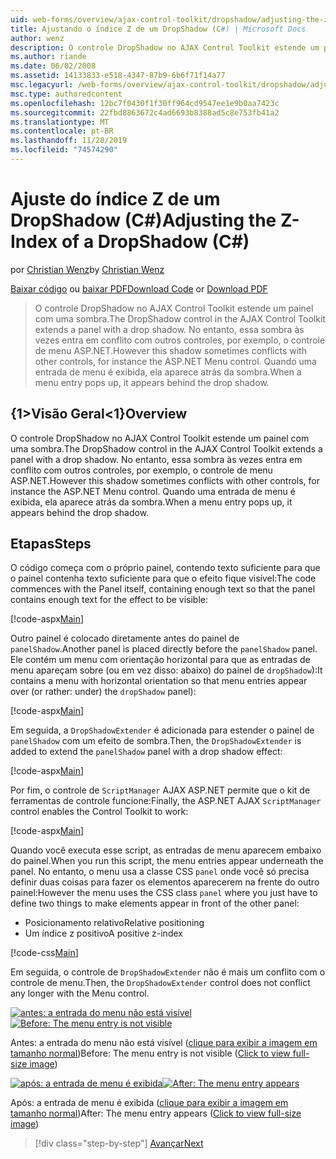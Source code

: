 ```yaml
---
uid: web-forms/overview/ajax-control-toolkit/dropshadow/adjusting-the-z-index-of-a-dropshadow-cs
title: Ajustando o índice Z de um DropShadow (C#) | Microsoft Docs
author: wenz
description: O controle DropShadow no AJAX Control Toolkit estende um painel com uma sombra. No entanto, essa sombra às vezes entra em conflito com outros controles, para insta...
ms.author: riande
ms.date: 06/02/2008
ms.assetid: 14133833-e518-4347-87b9-6b6f71f14a77
msc.legacyurl: /web-forms/overview/ajax-control-toolkit/dropshadow/adjusting-the-z-index-of-a-dropshadow-cs
msc.type: authoredcontent
ms.openlocfilehash: 12bc7f0430f1f30ff964cd9547ee1e9b0aa7423c
ms.sourcegitcommit: 22fbd8863672c4ad6693b8388ad5c8e753fb41a2
ms.translationtype: MT
ms.contentlocale: pt-BR
ms.lasthandoff: 11/28/2019
ms.locfileid: "74574290"
---
```

# <a name="adjusting-the-z-index-of-a-dropshadow-c"></a><span data-ttu-id="d863b-104">Ajuste do índice Z de um DropShadow (C#)</span><span class="sxs-lookup"><span data-stu-id="d863b-104">Adjusting the Z-Index of a DropShadow (C#)</span></span>

<span data-ttu-id="d863b-105">por [Christian Wenz](https://github.com/wenz)</span><span class="sxs-lookup"><span data-stu-id="d863b-105">by [Christian Wenz](https://github.com/wenz)</span></span>

<span data-ttu-id="d863b-106">[Baixar código](https://download.microsoft.com/download/5/1/6/51652a81-500b-4f6b-88d3-617103e7941e/DropShadow1.cs.zip) ou [baixar PDF](https://download.microsoft.com/download/b/6/a/b6ae89ee-df69-4c87-9bfb-ad1eb2b23373/dropshadow1CS.pdf)</span><span class="sxs-lookup"><span data-stu-id="d863b-106">[Download Code](https://download.microsoft.com/download/5/1/6/51652a81-500b-4f6b-88d3-617103e7941e/DropShadow1.cs.zip) or [Download PDF](https://download.microsoft.com/download/b/6/a/b6ae89ee-df69-4c87-9bfb-ad1eb2b23373/dropshadow1CS.pdf)</span></span>

> <span data-ttu-id="d863b-107">O controle DropShadow no AJAX Control Toolkit estende um painel com uma sombra.</span><span class="sxs-lookup"><span data-stu-id="d863b-107">The DropShadow control in the AJAX Control Toolkit extends a panel with a drop shadow.</span></span> <span data-ttu-id="d863b-108">No entanto, essa sombra às vezes entra em conflito com outros controles, por exemplo, o controle de menu ASP.NET.</span><span class="sxs-lookup"><span data-stu-id="d863b-108">However this shadow sometimes conflicts with other controls, for instance the ASP.NET Menu control.</span></span> <span data-ttu-id="d863b-109">Quando uma entrada de menu é exibida, ela aparece atrás da sombra.</span><span class="sxs-lookup"><span data-stu-id="d863b-109">When a menu entry pops up, it appears behind the drop shadow.</span></span>

## <a name="overview"></a><span data-ttu-id="d863b-110">{1&gt;Visão Geral&lt;1}</span><span class="sxs-lookup"><span data-stu-id="d863b-110">Overview</span></span>

<span data-ttu-id="d863b-111">O controle DropShadow no AJAX Control Toolkit estende um painel com uma sombra.</span><span class="sxs-lookup"><span data-stu-id="d863b-111">The DropShadow control in the AJAX Control Toolkit extends a panel with a drop shadow.</span></span> <span data-ttu-id="d863b-112">No entanto, essa sombra às vezes entra em conflito com outros controles, por exemplo, o controle de menu ASP.NET.</span><span class="sxs-lookup"><span data-stu-id="d863b-112">However this shadow sometimes conflicts with other controls, for instance the ASP.NET Menu control.</span></span> <span data-ttu-id="d863b-113">Quando uma entrada de menu é exibida, ela aparece atrás da sombra.</span><span class="sxs-lookup"><span data-stu-id="d863b-113">When a menu entry pops up, it appears behind the drop shadow.</span></span>

## <a name="steps"></a><span data-ttu-id="d863b-114">Etapas</span><span class="sxs-lookup"><span data-stu-id="d863b-114">Steps</span></span>

<span data-ttu-id="d863b-115">O código começa com o próprio painel, contendo texto suficiente para que o painel contenha texto suficiente para que o efeito fique visível:</span><span class="sxs-lookup"><span data-stu-id="d863b-115">The code commences with the Panel itself, containing enough text so that the panel contains enough text for the effect to be visible:</span></span>

[!code-aspx[Main](adjusting-the-z-index-of-a-dropshadow-cs/samples/sample1.aspx)]

<span data-ttu-id="d863b-116">Outro painel é colocado diretamente antes do painel de `panelShadow`.</span><span class="sxs-lookup"><span data-stu-id="d863b-116">Another panel is placed directly before the `panelShadow` panel.</span></span> <span data-ttu-id="d863b-117">Ele contém um menu com orientação horizontal para que as entradas de menu apareçam sobre (ou em vez disso: abaixo) do painel de `dropShadow`):</span><span class="sxs-lookup"><span data-stu-id="d863b-117">It contains a menu with horizontal orientation so that menu entries appear over (or rather: under) the `dropShadow` panel):</span></span>

[!code-aspx[Main](adjusting-the-z-index-of-a-dropshadow-cs/samples/sample2.aspx)]

<span data-ttu-id="d863b-118">Em seguida, a `DropShadowExtender` é adicionada para estender o painel de `panelShadow` com um efeito de sombra.</span><span class="sxs-lookup"><span data-stu-id="d863b-118">Then, the `DropShadowExtender` is added to extend the `panelShadow` panel with a drop shadow effect:</span></span>

[!code-aspx[Main](adjusting-the-z-index-of-a-dropshadow-cs/samples/sample3.aspx)]

<span data-ttu-id="d863b-119">Por fim, o controle de `ScriptManager` AJAX ASP.NET permite que o kit de ferramentas de controle funcione:</span><span class="sxs-lookup"><span data-stu-id="d863b-119">Finally, the ASP.NET AJAX `ScriptManager` control enables the Control Toolkit to work:</span></span>

[!code-aspx[Main](adjusting-the-z-index-of-a-dropshadow-cs/samples/sample4.aspx)]

<span data-ttu-id="d863b-120">Quando você executa esse script, as entradas de menu aparecem embaixo do painel.</span><span class="sxs-lookup"><span data-stu-id="d863b-120">When you run this script, the menu entries appear underneath the panel.</span></span> <span data-ttu-id="d863b-121">No entanto, o menu usa a classe CSS `panel` onde você só precisa definir duas coisas para fazer os elementos aparecerem na frente do outro painel:</span><span class="sxs-lookup"><span data-stu-id="d863b-121">However the menu uses the CSS class `panel` where you just have to define two things to make elements appear in front of the other panel:</span></span>

- <span data-ttu-id="d863b-122">Posicionamento relativo</span><span class="sxs-lookup"><span data-stu-id="d863b-122">Relative positioning</span></span>
- <span data-ttu-id="d863b-123">Um índice z positivo</span><span class="sxs-lookup"><span data-stu-id="d863b-123">A positive z-index</span></span>

[!code-css[Main](adjusting-the-z-index-of-a-dropshadow-cs/samples/sample5.css)]

<span data-ttu-id="d863b-124">Em seguida, o controle de `DropShadowExtender` não é mais um conflito com o controle de menu.</span><span class="sxs-lookup"><span data-stu-id="d863b-124">Then, the `DropShadowExtender` control does not conflict any longer with the Menu control.</span></span>

<span data-ttu-id="d863b-125">[![antes: a entrada do menu não está visível](adjusting-the-z-index-of-a-dropshadow-cs/_static/image2.png)](adjusting-the-z-index-of-a-dropshadow-cs/_static/image1.png)</span><span class="sxs-lookup"><span data-stu-id="d863b-125">[![Before: The menu entry is not visible](adjusting-the-z-index-of-a-dropshadow-cs/_static/image2.png)](adjusting-the-z-index-of-a-dropshadow-cs/_static/image1.png)</span></span>

<span data-ttu-id="d863b-126">Antes: a entrada do menu não está visível ([clique para exibir a imagem em tamanho normal](adjusting-the-z-index-of-a-dropshadow-cs/_static/image3.png))</span><span class="sxs-lookup"><span data-stu-id="d863b-126">Before: The menu entry is not visible ([Click to view full-size image](adjusting-the-z-index-of-a-dropshadow-cs/_static/image3.png))</span></span>

<span data-ttu-id="d863b-127">[![após: a entrada de menu é exibida](adjusting-the-z-index-of-a-dropshadow-cs/_static/image5.png)](adjusting-the-z-index-of-a-dropshadow-cs/_static/image4.png)</span><span class="sxs-lookup"><span data-stu-id="d863b-127">[![After: The menu entry appears](adjusting-the-z-index-of-a-dropshadow-cs/_static/image5.png)](adjusting-the-z-index-of-a-dropshadow-cs/_static/image4.png)</span></span>

<span data-ttu-id="d863b-128">Após: a entrada de menu é exibida ([clique para exibir a imagem em tamanho normal](adjusting-the-z-index-of-a-dropshadow-cs/_static/image6.png))</span><span class="sxs-lookup"><span data-stu-id="d863b-128">After: The menu entry appears ([Click to view full-size image](adjusting-the-z-index-of-a-dropshadow-cs/_static/image6.png))</span></span>

> [!div class="step-by-step"]
> [<span data-ttu-id="d863b-129">Avançar</span><span class="sxs-lookup"><span data-stu-id="d863b-129">Next</span></span>](manipulating-dropshadow-properties-from-client-code-cs.md)
